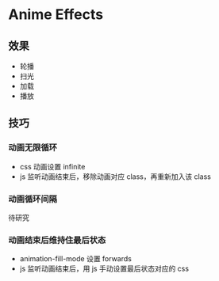 # Anime Effects

## 效果

- 轮播
- 扫光
- 加载
- 播放

## 技巧

### 动画无限循环

- css 动画设置 infinite
- js 监听动画结束后，移除动画对应 class，再重新加入该 class

### 动画循环间隔

待研究

### 动画结束后维持住最后状态

- animation-fill-mode 设置 forwards
- js 监听动画结束后，用 js 手动设置最后状态对应的 css
